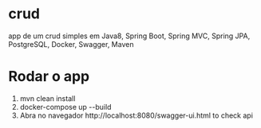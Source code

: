 # crud
app de um crud simples em Java8, Spring Boot, Spring MVC, Spring JPA, PostgreSQL, Docker, Swagger, Maven

# Rodar o app
1. mvn clean install
2. docker-compose up --build
3. Abra no navegador http://localhost:8080/swagger-ui.html to check api
